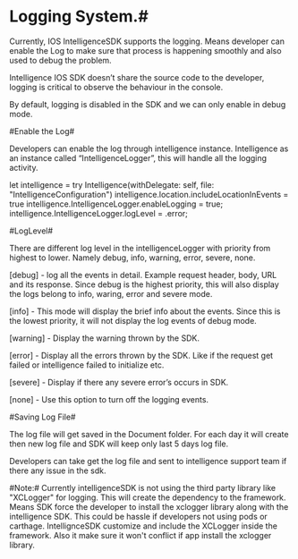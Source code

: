 # Logging System.#

Currently, IOS IntelligenceSDK supports the logging. Means developer can enable the Log to make sure that process is happening smoothly and also used to debug the problem.

Intelligence IOS SDK doesn’t share the source code to the developer, logging is critical to observe the behaviour in the console.

By default, logging is disabled in the SDK and we can only enable in debug mode.

#Enable the Log#

Developers can enable the log through intelligence instance. Intelligence as an instance called “IntelligenceLogger”, this will handle all the logging activity.

let intelligence = try Intelligence(withDelegate: self, file: "IntelligenceConfiguration")
intelligence.location.includeLocationInEvents = true
intelligence.IntelligenceLogger.enableLogging = true;
intelligence.IntelligenceLogger.logLevel = .error;

#LogLevel#

There are different log level in the intelligenceLogger with priority from highest to lower. Namely debug, info, warning, error, severe, none.


[debug] - log all the events in detail. Example request header, body, URL and its response. Since debug is the highest priority, this will also display the logs belong to info, waring, error and severe mode.

[info] - This mode will display the brief info about the events. Since this is the lowest priority, it will not display the log events of debug mode.

[warning] - Display the warning thrown by the SDK.

[error] -  Display all the errors thrown by the SDK. Like if the request get failed or intelligence failed to initialize etc.

[severe] - Display if there any severe error’s occurs in SDK.

[none] - Use this option to turn off the logging events.

#Saving Log File#

The log file will get saved in the Document folder. For each day it will create then new log file and SDK will keep only last 5 days log file.

Developers can take get the log file and sent to intelligence support team if there any issue in the sdk.


#Note:#
Currently intelligenceSDK is not using the third party library like "XCLogger" for logging. This will create the dependency to the framework. Means SDK force the developer to install the xclogger library along with the intelligence SDK. This could be hassle if developers not using pods or carthage.
IntellignceSDK customize and include the XCLogger inside the framework. Also it make sure it won't conflict if app install the xclogger library.
